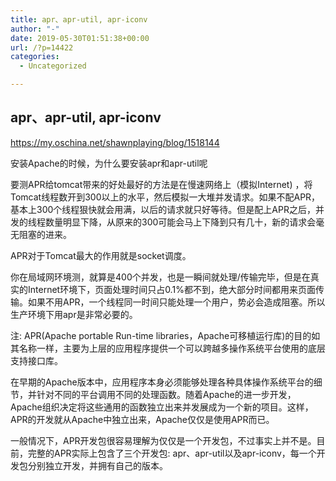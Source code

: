 ```yaml
---
title: apr、apr-util, apr-iconv
author: "-"
date: 2019-05-30T01:51:38+00:00
url: /?p=14422
categories:
  - Uncategorized

---
```

## apr、apr-util, apr-iconv
https://my.oschina.net/shawnplaying/blog/1518144

安装Apache的时候，为什么要安装apr和apr-util呢

要测APR给tomcat带来的好处最好的方法是在慢速网络上（模拟Internet) ，将Tomcat线程数开到300以上的水平，然后模拟一大堆并发请求。如果不配APR，基本上300个线程狠快就会用满，以后的请求就只好等待。但是配上APR之后，并发的线程数量明显下降，从原来的300可能会马上下降到只有几十，新的请求会毫无阻塞的进来。

APR对于Tomcat最大的作用就是socket调度。

你在局域网环境测，就算是400个并发，也是一瞬间就处理/传输完毕，但是在真实的Internet环境下，页面处理时间只占0.1%都不到，绝大部分时间都用来页面传输。如果不用APR，一个线程同一时间只能处理一个用户，势必会造成阻塞。所以生产环境下用apr是非常必要的。

注: APR(Apache portable Run-time libraries，Apache可移植运行库)的目的如其名称一样，主要为上层的应用程序提供一个可以跨越多操作系统平台使用的底层支持接口库。
  
在早期的Apache版本中，应用程序本身必须能够处理各种具体操作系统平台的细节，并针对不同的平台调用不同的处理函数。随着Apache的进一步开发，Apache组织决定将这些通用的函数独立出来并发展成为一个新的项目。这样，APR的开发就从Apache中独立出来，Apache仅仅是使用APR而已。
  
一般情况下，APR开发包很容易理解为仅仅是一个开发包，不过事实上并不是。目前，完整的APR实际上包含了三个开发包: apr、apr-util以及apr-iconv，每一个开发包分别独立开发，并拥有自己的版本。